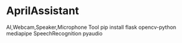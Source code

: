 # AprilAssistant
AI,Webcam,Speaker,Microphone Tool
pip install flask opencv-python mediapipe SpeechRecognition pyaudio
